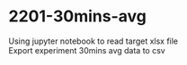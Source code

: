 # 2201-30mins-avg
  
Using jupyter notebook to read target xlsx file  
Export experiment 30mins avg data to csv  
